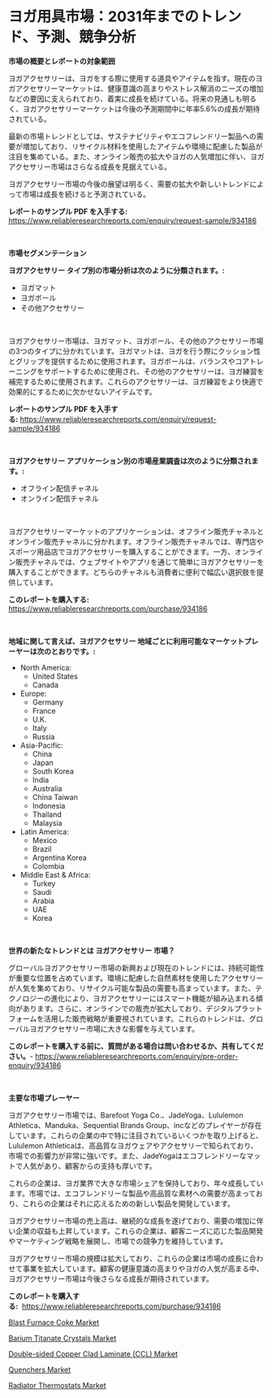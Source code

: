 <p><h1>ヨガ用具市場：2031年までのトレンド、予測、競争分析</h1></p><p><strong>市場の概要とレポートの対象範囲</strong></p>
<p><p>ヨガアクセサリーは、ヨガをする際に使用する道具やアイテムを指す。現在のヨガアクセサリーマーケットは、健康意識の高まりやストレス解消のニーズの増加などの要因に支えられており、着実に成長を続けている。将来の見通しも明るく、ヨガアクセサリーマーケットは今後の予測期間中に年率5.6%の成長が期待されている。</p><p>最新の市場トレンドとしては、サステナビリティやエコフレンドリー製品への需要が増加しており、リサイクル材料を使用したアイテムや環境に配慮した製品が注目を集めている。また、オンライン販売の拡大やヨガの人気増加に伴い、ヨガアクセサリー市場はさらなる成長を見据えている。</p><p>ヨガアクセサリー市場の今後の展望は明るく、需要の拡大や新しいトレンドによって市場は成長を続けると予測されている。</p></p>
<p><strong>レポートのサンプル PDF を入手する:</strong> <a href="https://www.reliableresearchreports.com/enquiry/request-sample/934186">https://www.reliableresearchreports.com/enquiry/request-sample/934186</a></p>
<p>&nbsp;</p>
<p><strong>市場セグメンテーション</strong></p>
<p><strong>ヨガアクセサリー タイプ別の市場分析は次のように分類されます。:</strong></p>
<p><ul><li>ヨガマット</li><li>ヨガボール</li><li>その他アクセサリー</li></ul></p>
<p>&nbsp;</p>
<p><p>ヨガアクセサリー市場は、ヨガマット、ヨガボール、その他のアクセサリー市場の3つのタイプに分かれています。ヨガマットは、ヨガを行う際にクッション性とグリップを提供するために使用されます。ヨガボールは、バランスやコアトレーニングをサポートするために使用され、その他のアクセサリーは、ヨガ練習を補完するために使用されます。これらのアクセサリーは、ヨガ練習をより快適で効果的にするために欠かせないアイテムです。</p></p>
<p><strong>レポートのサンプル PDF を入手する:</strong>&nbsp;<a href="https://www.reliableresearchreports.com/enquiry/request-sample/934186">https://www.reliableresearchreports.com/enquiry/request-sample/934186</a></p>
<p>&nbsp;</p>
<p><strong> ヨガアクセサリー アプリケーション別の市場産業調査は次のように分類されます。:</strong></p>
<p><ul><li>オフライン配信チャネル</li><li>オンライン配信チャネル</li></ul></p>
<p>&nbsp;</p>
<p><p>ヨガアクセサリーマーケットのアプリケーションは、オフライン販売チャネルとオンライン販売チャネルに分かれます。オフライン販売チャネルでは、専門店やスポーツ用品店でヨガアクセサリーを購入することができます。一方、オンライン販売チャネルでは、ウェブサイトやアプリを通じて簡単にヨガアクセサリーを購入することができます。どちらのチャネルも消費者に便利で幅広い選択肢を提供しています。</p></p>
<p><strong>このレポートを購入する:</strong>&nbsp; <a href="https://www.reliableresearchreports.com/purchase/934186">https://www.reliableresearchreports.com/purchase/934186</a></p>
<p>&nbsp;</p>
<p><strong>地域に関して言えば、ヨガアクセサリー 地域ごとに利用可能なマーケットプレーヤーは次のとおりです。:</strong></p>
<p><ul>
    <li>
        North America:
        <ul>
            <li>United States</li>
            <li>Canada</li>
        </ul>
    </li>
    <li>
        Europe:
        <ul>
            <li>Germany</li>
            <li>France</li>
            <li>U.K.</li>
            <li>Italy</li>
            <li>Russia</li>
        </ul>
    </li>
    <li>
        Asia-Pacific:
        <ul>
            <li>China</li>
            <li>Japan</li>
            <li>South Korea</li>
            <li>India</li>
            <li>Australia</li>
            <li>China Taiwan</li>
            <li>Indonesia</li>
            <li>Thailand</li>
            <li>Malaysia</li>
        </ul>
    </li>
    <li>
        Latin America:
        <ul>
            <li>Mexico</li>
            <li>Brazil</li>
            <li>Argentina Korea</li>
            <li>Colombia</li>
        </ul>
    </li>
    <li>
        Middle East & Africa:
        <ul>
            <li>Turkey</li>
            <li>Saudi</li>
            <li>Arabia</li>
            <li>UAE</li>
            <li>Korea</li>
        </ul>
    </li>
    </ul></p>
<p>&nbsp;</p>
<p><strong>世界の新たなトレンドとは ヨガアクセサリー 市場？</strong></p>
<p><p>グローバルヨガアクセサリー市場の新興および現在のトレンドには、持続可能性が重要な位置を占めています。環境に配慮した自然素材を使用したアクセサリーが人気を集めており、リサイクル可能な製品の需要も高まっています。また、テクノロジーの進化により、ヨガアクセサリーにはスマート機能が組み込まれる傾向があります。さらに、オンラインでの販売が拡大しており、デジタルプラットフォームを活用した販売戦略が重要視されています。これらのトレンドは、グローバルヨガアクセサリー市場に大きな影響を与えています。</p></p>
<p><strong>このレポートを購入する前に、質問がある場合は問い合わせるか、共有してください。</strong>- <a href="https://www.reliableresearchreports.com/enquiry/pre-order-enquiry/934186">https://www.reliableresearchreports.com/enquiry/pre-order-enquiry/934186</a></p>
<p>&nbsp;</p>
<p><strong>主要な市場プレーヤー</strong></p>
<p><p>ヨガアクセサリー市場では、Barefoot Yoga Co.、JadeYoga、Lululemon Athletica、Manduka、Sequential Brands Group、incなどのプレイヤーが存在しています。これらの企業の中で特に注目されているいくつかを取り上げると、Lululemon Athleticaは、高品質なヨガウェアやアクセサリーで知られており、市場での影響力が非常に強いです。また、JadeYogaはエコフレンドリーなマットで人気があり、顧客からの支持も厚いです。</p><p>これらの企業は、ヨガ業界で大きな市場シェアを保持しており、年々成長しています。市場では、エコフレンドリーな製品や高品質な素材への需要が高まっており、これらの企業はそれに応えるための新しい製品を開発しています。</p><p>ヨガアクセサリー市場の売上高は、継続的な成長を遂げており、需要の増加に伴い企業の収益も上昇しています。これらの企業は、顧客ニーズに応じた製品開発やマーケティング戦略を展開し、市場での競争力を維持しています。</p><p>ヨガアクセサリー市場の規模は拡大しており、これらの企業は市場の成長に合わせて事業を拡大しています。顧客の健康意識の高まりやヨガの人気が高まる中、ヨガアクセサリー市場は今後さらなる成長が期待されています。</p></p>
<p><strong>このレポートを購入する:</strong>&nbsp;&nbsp;<a href="https://www.reliableresearchreports.com/purchase/934186">https://www.reliableresearchreports.com/purchase/934186</a></p>
<p><p><a href="https://frill-swim-3cd.notion.site/Blast-Furnace-Coke-Market-Size-Share-Trends-Analysis-Report-By-Application-Regional-Outlook-Com-9c572a05188f4ff2a626da7336d0c433">Blast Furnace Coke Market</a></p><p><a href="https://view.publitas.com/reportprime-1/decoding-the-barium-titanate-crystals-market-a-deep-dive-into-the-latest-market-trends-market-segmentation-and-competitive-analysis/">Barium Titanate Crystals Market</a></p><p><a href="https://github.com/bmorecock/Market-Research-Report-List-2/blob/main/double-sided-copper-clad-laminate-ccl-market.md">Double-sided Copper Clad Laminate (CCL) Market</a></p><p><a href="https://view.publitas.com/reportprime-1/quenchers-market-size-global-industry-overview-market-segmentation-and-forecast-2024-to-2031/">Quenchers Market</a></p><p><a href="https://cautious-neon-760.notion.site/Radiator-Thermostats-Market-Size-Growing-and-Forecasted-for-period-from-2024-2031-and-provides-com-472f42ff5d3347b49e8fbd00641869c8">Radiator Thermostats Market</a></p></p>